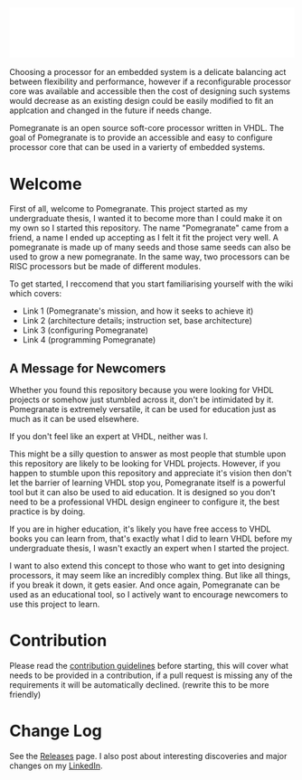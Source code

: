 ![Pomegranate](https://github.com/Zachary-Pearce/Pomegranate/blob/main/images/TempLogo.png)

Choosing a processor for an embedded system is a delicate balancing act between flexibility and performance, however if a reconfigurable processor core was available and accessible then the cost of designing such systems would decrease as an existing design could be easily modified to fit an applcation and changed in the future if needs change.

Pomegranate is an open source soft-core processor written in VHDL. The goal of Pomegranate is to provide an accessible and easy to configure processor core that can be used in a varierty of embedded systems.

# Welcome
First of all, welcome to Pomegranate. This project started as my undergraduate thesis, I wanted it to become more than I could make it on my own so I started this repository. The name "Pomegranate" came from a friend, a name I ended up accepting as I felt it fit the project very well. A pomegranate is made up of many seeds and those same seeds can also be used to grow a new pomegranate. In the same way, two processors can be RISC processors but be made of different modules.

To get started, I reccomend that you start familiarising yourself with the wiki which covers:
- Link 1 (Pomegranate's mission, and how it seeks to achieve it)
- Link 2 (architecture details; instruction set, base architecture)
- Link 3 (configuring Pomegranate)
- Link 4 (programming Pomegranate)

## A Message for Newcomers
Whether you found this repository because you were looking for VHDL projects or somehow just stumbled across it, don't be intimidated by it. Pomegranate is extremely versatile, it can be used for education just as much as it can be used elsewhere.

If you don't feel like an expert at VHDL, neither was I.

This might be a silly question to answer as most people that stumble upon this repository are likely to be looking for VHDL projects. However, if you happen to stumble upon this repository and appreciate it's vision then don't let the barrier of learning VHDL stop you, Pomegranate itself is a powerful tool but it can also be used to aid education. It is designed so you don't need to be a professional VHDL design engineer to configure it, the best practice is by doing.

If you are in higher education, it's likely you have free access to VHDL books you can learn from, that's exactly what I did to learn VHDL before my undergraduate thesis, I wasn't exactly an expert when I started the project.

I want to also extend this concept to those who want to get into designing processors, it may seem like an incredibly complex thing. But like all things, if you break it down, it gets easier. And once again, Pomegranate can be used as an educational tool, so I actively want to encourage newcomers to use this project to learn.

# Contribution
Please read the [contribution guidelines](https://github.com/Zachary-Pearce/Pomegranate/blob/main/.github/CONTRIBUTING.md) before starting, this will cover what needs to be provided in a contribution, if a pull request is missing any of the requirements it will be automatically declined. (rewrite this to be more friendly)

# Change Log
See the [Releases](https://github.com/Zachary-Pearce/Pomegranate/releases/) page. I also post about interesting discoveries and major changes on my [LinkedIn](https://www.linkedin.com/in/zachary-pearce-231307243/).
